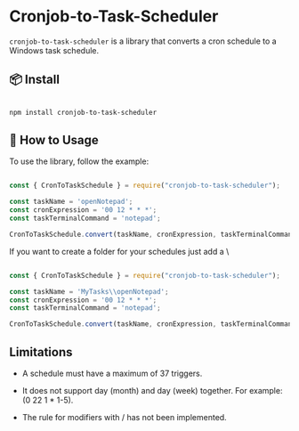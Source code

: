 # Cronjob-to-Task-Scheduler

`cronjob-to-task-scheduler` is a library that converts a cron schedule to a Windows task schedule.

## 📦 Install

```bash

npm install cronjob-to-task-scheduler

```

## 🔨 How to Usage

To use the library, follow the example:

```javascript

const { CronToTaskSchedule } = require("cronjob-to-task-scheduler");

const taskName = 'openNotepad';
const cronExpression = '00 12 * * *';
const taskTerminalCommand = 'notepad';

CronToTaskSchedule.convert(taskName, cronExpression, taskTerminalCommand);

```

If you want to create a folder for your schedules just add a \

```javascript

const { CronToTaskSchedule } = require("cronjob-to-task-scheduler");

const taskName = 'MyTasks\\openNotepad';
const cronExpression = '00 12 * * *';
const taskTerminalCommand = 'notepad';

CronToTaskSchedule.convert(taskName, cronExpression, taskTerminalCommand);

```

## Limitations

- A schedule must have a maximum of 37 triggers.

- It does not support day (month) and day (week) together. For example: (0 22 1 * 1-5).

- The rule for modifiers with / has not been implemented.